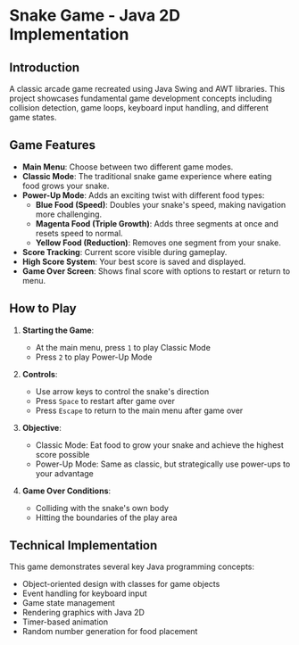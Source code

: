 # Snake Game - Java 2D Implementation

## Introduction

A classic arcade game recreated using Java Swing and AWT libraries. This project showcases fundamental game development concepts including collision detection, game loops, keyboard input handling, and different game states.

## Game Features

- **Main Menu**: Choose between two different game modes.
- **Classic Mode**: The traditional snake game experience where eating food grows your snake.
- **Power-Up Mode**: Adds an exciting twist with different food types:
  - **Blue Food (Speed)**: Doubles your snake's speed, making navigation more challenging.
  - **Magenta Food (Triple Growth)**: Adds three segments at once and resets speed to normal.
  - **Yellow Food (Reduction)**: Removes one segment from your snake.
- **Score Tracking**: Current score visible during gameplay.
- **High Score System**: Your best score is saved and displayed.
- **Game Over Screen**: Shows final score with options to restart or return to menu.

## How to Play

1. **Starting the Game**:
   - At the main menu, press `1` to play Classic Mode
   - Press `2` to play Power-Up Mode

2. **Controls**:
   - Use arrow keys to control the snake's direction
   - Press `Space` to restart after game over
   - Press `Escape` to return to the main menu after game over

3. **Objective**:
   - Classic Mode: Eat food to grow your snake and achieve the highest score possible
   - Power-Up Mode: Same as classic, but strategically use power-ups to your advantage

4. **Game Over Conditions**:
   - Colliding with the snake's own body
   - Hitting the boundaries of the play area

## Technical Implementation

This game demonstrates several key Java programming concepts:
- Object-oriented design with classes for game objects
- Event handling for keyboard input
- Game state management
- Rendering graphics with Java 2D
- Timer-based animation
- Random number generation for food placement
